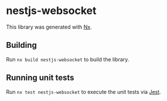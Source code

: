 # nestjs-websocket

This library was generated with [Nx](https://nx.dev).

## Building

Run `nx build nestjs-websocket` to build the library.

## Running unit tests

Run `nx test nestjs-websocket` to execute the unit tests via [Jest](https://jestjs.io).
